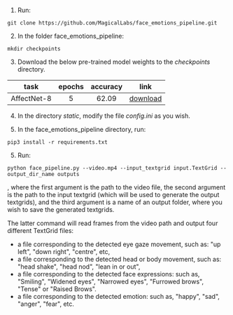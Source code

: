 1. Run:
```
git clone https://github.com/MagicalLabs/face_emotions_pipeline.git
```
2. In the folder face_emotions_pipeline:
```
mkdir checkpoints
```
3. Download the below pre-trained model weights to the *checkpoints* directory.

|     task    	| epochs 	| accuracy 	| link 	|
|:-----------:	|:------:	|:--------:	|:----:	|
| AffectNet-8 	|    5   	| 62.09    	|[download](https://drive.google.com/drive/u/0/folders/1HZlkkrgCiZXQqgj8XvsI3DK3kyorcKSp)      	|

4. In the directory *static*, modify the file *config.ini* as you wish.

5. In the face_emotions_pipeline directory, run: 
```
pip3 install -r requirements.txt
```
5. Run: 
```
python face_pipeline.py --video.mp4 --input_textgrid input.TextGrid --output_dir_name outputs
```
, where the first argument is the path to the video file, 
the second argument is the path to the input textgrid (which will be used to generate the output textgrids), and 
the third argument is a name of an output folder, where you wish to save the generated textgrids.

The latter command will read frames from the video path and output four different TextGrid files: 
- a file corresponding to the detected eye gaze movement, such as: "up left", "down right", "centre", etc,
- a file corresponding to the detected head or body movement, such as: "head shake", "head nod", "lean in or out",
- a file corresponding to the detected face expressions: such as, "Smiling", "Widened eyes", "Narrowed eyes", "Furrowed brows", "Tense" or "Raised Brows".
- a file corresponding to the detected emotion: such as, "happy", "sad", "anger", "fear", etc.

